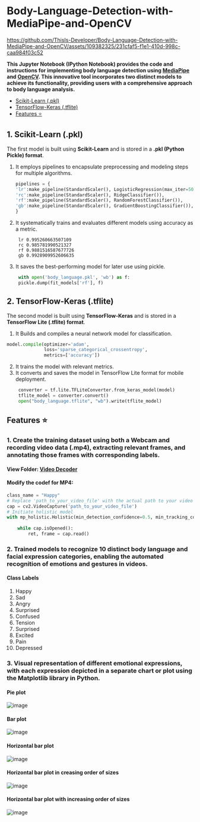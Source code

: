 # Body-Language-Detection-with-MediaPipe-and-OpenCV
https://github.com/ThisIs-Developer/Body-Language-Detection-with-MediaPipe-and-OpenCV/assets/109382325/231cfaf5-f1e1-410d-998c-caa984f03c52


**This Jupyter Notebook (IPython Notebook) provides the code and instructions for implementing body language detection using [MediaPipe](https://github.com/google/mediapipe) and [OpenCV](https://github.com/opencv/opencv). This innovative tool incorporates two distinct models to achieve its functionality, providing users with a comprehensive approach to body language analysis.**
 * [Scikit-Learn (.pkl)](https://github.com/ThisIs-Developer/Body-Language-Detection-with-MediaPipe-and-OpenCV/blob/main/README.md#1-scikit-learn-pkl)
 * [TensorFlow-Keras (.tflite)](https://github.com/ThisIs-Developer/Body-Language-Detection-with-MediaPipe-and-OpenCV#2-tensorflow-keras-tflite)
 *  [Features ⭐](https://github.com/ThisIs-Developer/Body-Language-Detection-with-MediaPipe-and-OpenCV#features-)

## 1. Scikit-Learn (.pkl)
The first model is built using **Scikit-Learn** and is stored in a **.pkl (Python Pickle) format**.
1. It employs pipelines to encapsulate preprocessing and modeling steps for multiple algorithms.
    ```python
   pipelines = {
    'lr':make_pipeline(StandardScaler(), LogisticRegression(max_iter=5000)),
    'rc':make_pipeline(StandardScaler(), RidgeClassifier()),
    'rf':make_pipeline(StandardScaler(), RandomForestClassifier()),
    'gb':make_pipeline(StandardScaler(), GradientBoostingClassifier()),
    }
    ```

2. It systematically trains and evaluates different models using accuracy as a metric.
   ```output
    lr 0.995260663507109
    rc 0.985781990521327
    rf 0.9881516587677726
    gb 0.9928909952606635
    ```
3. It saves the best-performing model for later use using pickle.
   ```python
    with open('body_language.pkl', 'wb') as f:
    pickle.dump(fit_models['rf'], f)
   ```
## 2. TensorFlow-Keras (.tflite)

The second model is built using **TensorFlow-Keras** and is stored in a **TensorFlow Lite (.tflite) format**. 
1. It Builds and compiles a neural network model for classification.
```python
model.compile(optimizer='adam',
              loss='sparse_categorical_crossentropy',
              metrics=['accuracy'])
```
2. It trains the model with relevant metrics. 
3. It converts and saves the model in TensorFlow Lite format for mobile deployment.
   ```python
    converter = tf.lite.TFLiteConverter.from_keras_model(model)
    tflite_model = converter.convert()
    open("body_language.tflite", "wb").write(tflite_model)
   ```
## Features ⭐
### 1. Create the training dataset using both a **Webcam** and **recording video data (.mp4)**, extracting relevant frames, and annotating those frames with corresponding labels.
#### View Folder: [Video Decoder](https://github.com/ThisIs-Developer/Body-Language-Detection-with-MediaPipe-and-OpenCV/tree/main/Video%20Decoder)
#### Modify the codef for MP4:
```python
class_name = "Happy"
# Replace 'path_to_your_video_file' with the actual path to your video file
cap = cv2.VideoCapture('path_to_your_video_file') 
# Initiate holistic model
with mp_holistic.Holistic(min_detection_confidence=0.5, min_tracking_confidence=0.5) as holistic:
    
    while cap.isOpened():
        ret, frame = cap.read()
```
### 2. Trained models to recognize 10 distinct body language and facial expression categories, enabling the automated recognition of emotions and gestures in videos.
#### Class Labels
1. Happy
2. Sad
3. Angry
4. Surprised
5. Confused
6. Tension
7. Surprised
8. Excited
9. Pain
10. Depressed
### 3. Visual representation of different emotional expressions, with each expression depicted in a separate chart or plot using the Matplotlib library in Python.
#### Pie plot
![image](https://github.com/ThisIs-Developer/Body-Language-Detection-with-MediaPipe-and-OpenCV/assets/109382325/9562c572-fe44-4982-aa8b-9a9e7a241f52)
#### Bar plot
![image](https://github.com/ThisIs-Developer/Body-Language-Detection-with-MediaPipe-and-OpenCV/assets/109382325/b1882a70-f2f8-4f38-ae06-8acfbce5e30f)
#### Horizontal bar plot
![image](https://github.com/ThisIs-Developer/Body-Language-Detection-with-MediaPipe-and-OpenCV/assets/109382325/7585391a-8c02-4c8a-87ea-cc4771f6fc09)
#### Horizontal bar plot in creasing order of sizes
![image](https://github.com/ThisIs-Developer/Body-Language-Detection-with-MediaPipe-and-OpenCV/assets/109382325/a1776f7f-994d-4fca-97c2-22e03a4f4465)
#### Horizontal bar plot with increasing order of sizes
![image](https://github.com/ThisIs-Developer/Body-Language-Detection-with-MediaPipe-and-OpenCV/assets/109382325/4f24a433-daac-4024-90ff-34f00f9c2825)


